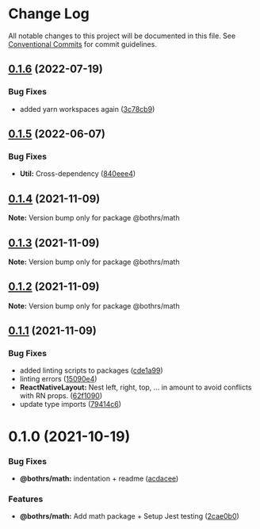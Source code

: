# Change Log

All notable changes to this project will be documented in this file.
See [Conventional Commits](https://conventionalcommits.org) for commit guidelines.

## [0.1.6](https://github.com/bothrs/open-source/compare/@bothrs/math@0.1.5...@bothrs/math@0.1.6) (2022-07-19)


### Bug Fixes

* added yarn workspaces again ([3c78cb9](https://github.com/bothrs/open-source/commit/3c78cb92254d20dbc231336cc7afe54300c1efb5))





## [0.1.5](https://github.com/bothrs/open-source/compare/@bothrs/math@0.1.4...@bothrs/math@0.1.5) (2022-06-07)


### Bug Fixes

* **Util:** Cross-dependency ([840eee4](https://github.com/bothrs/open-source/commit/840eee4214dbcaa3b754d4ba9a329561acd95456))





## [0.1.4](https://github.com/bothrs/open-source/compare/@bothrs/math@0.1.3...@bothrs/math@0.1.4) (2021-11-09)

**Note:** Version bump only for package @bothrs/math





## [0.1.3](https://github.com/bothrs/open-source/compare/@bothrs/math@0.1.2...@bothrs/math@0.1.3) (2021-11-09)

**Note:** Version bump only for package @bothrs/math





## [0.1.2](https://github.com/bothrs/open-source/compare/@bothrs/math@0.1.1...@bothrs/math@0.1.2) (2021-11-09)

**Note:** Version bump only for package @bothrs/math





## [0.1.1](https://github.com/bothrs/open-source/compare/@bothrs/math@0.1.0...@bothrs/math@0.1.1) (2021-11-09)


### Bug Fixes

* added linting scripts to packages ([cde1a99](https://github.com/bothrs/open-source/commit/cde1a993cf288d42541e8750dc247199cae5c493))
* linting errors ([15090e4](https://github.com/bothrs/open-source/commit/15090e4dd0bbf500bfe8315d973a0c33afc42e5a))
* **ReactNativeLayout:** Nest left, right, top, ... in amount to avoid conflicts with RN props. ([62f1090](https://github.com/bothrs/open-source/commit/62f1090f60c8d7bb121a68bce40b48f1dfd03098))
* update type imports ([79414c6](https://github.com/bothrs/open-source/commit/79414c6a263ecc4408306515fe171a94824f1ec5))





# 0.1.0 (2021-10-19)


### Bug Fixes

* **@bothrs/math:** indentation + readme ([acdacee](https://github.com/bothrs/open-source/commit/acdacee9e340d831ec5952c464d97c74407e1dde))


### Features

* **@bothrs/math:** Add math package + Setup Jest testing ([2cae0b0](https://github.com/bothrs/open-source/commit/2cae0b08b01087aadeeec4938bb062b43ccd9cf9))
